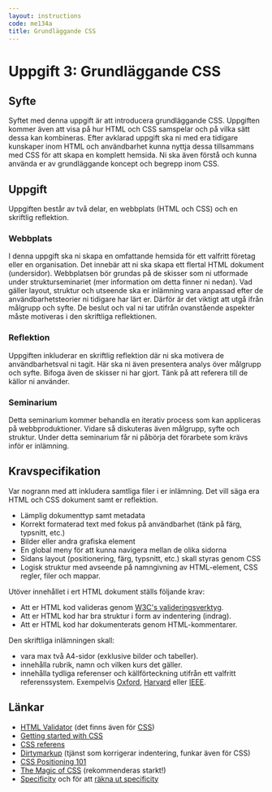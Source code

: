 ```yaml
---
layout: instructions
code: me134a
title: Grundläggande CSS
---
```


# Uppgift 3: Grundläggande CSS

## Syfte

Syftet med denna uppgift är att introducera grundläggande CSS. Uppgiften kommer även att visa på hur HTML och CSS samspelar och på vilka sätt dessa kan kombineras. Efter avklarad uppgift ska ni med era tidigare kunskaper inom HTML och användbarhet kunna nyttja dessa tillsammans med CSS för att skapa en komplett hemsida. Ni ska även förstå och kunna använda er av grundläggande koncept och begrepp inom CSS.

## Uppgift

Uppgiften består av två delar, en webbplats (HTML och CSS) och en skriftlig reflektion.

### Webbplats

I denna uppgift ska ni skapa en omfattande hemsida för ett valfritt företag eller en organisation. Det innebär att ni ska skapa ett flertal HTML dokument (undersidor). Webbplatsen bör grundas på de skisser som ni utformade under strukturseminariet (mer information om detta finner ni nedan). Vad gäller layout, struktur och utseende ska er inlämning vara anpassad efter de användbarhetsteorier ni tidigare har lärt er. Därför är det viktigt att utgå ifrån målgrupp och syfte. De beslut och val ni tar utifrån ovanstående aspekter måste motiveras i den skriftliga reflektionen.

### Reflektion

Uppgiften inkluderar en skriftlig reflektion där ni ska motivera de användbarhetsval ni tagit. Här ska ni även presentera analys över målgrupp och syfte. Bifoga även de skisser ni har gjort. Tänk på att referera till de källor ni använder.

### Seminarium

Detta seminarium kommer behandla en iterativ process som kan appliceras på webbproduktioner. Vidare så diskuteras även målgrupp, syfte och struktur. Under detta seminarium får ni påbörja det förarbete som krävs inför er inlämning.

## Kravspecifikation

Var nogrann med att inkludera samtliga filer i er inlämning. Det vill säga era HTML och CSS dokument samt er reflektion.

* Lämplig dokumenttyp samt metadata
* Korrekt formaterad text med fokus på användbarhet (tänk på färg, typsnitt, etc.)
* Bilder eller andra grafiska element
* En global meny för att kunna navigera mellan de olika sidorna
* Sidans layout (positionering, färg, typsnitt, etc.) skall styras genom CSS
* Logisk struktur med avseende på namngivning av HTML-element, CSS regler, filer och mappar.

Utöver innehållet i ert HTML dokument ställs följande krav:

* Att er HTML kod valideras genom [W3C's valideringsverktyg][validator].
* Att er HTML kod har bra struktur i form av indentering (indrag).
* Att er HTML kod har dokumenterats genom HTML-kommentarer.

Den skriftliga inlämningen skall:

* vara max två A4-sidor (exklusive bilder och tabeller).
* innehålla rubrik, namn och vilken kurs det gäller.
* innehålla tydliga referenser och källförteckning utifrån ett valfritt referenssystem. Exempelvis [Oxford][oxford], [Harvard][harvard] eller [IEEE][ieee].

## Länkar

* [HTML Validator][validator] (det finns även för [CSS][css validator])
* [Getting started with CSS][getting started]
* [CSS referens][css ref]
* [Dirtymarkup][dirtymarkup] (tjänst som korrigerar indentering, funkar även för CSS)
* [CSS Positioning 101][a list apart]
* [The Magic of CSS][magic of css] (rekommenderas starkt!)
* [Specificity][specificity] och för att [räkna ut specificity][specificity calculator]

[css validator]: http://jigsaw.w3.org/css-validator/
[css ref]: https://developer.mozilla.org/en-US/docs/Web/CSS/Reference
[getting started]: https://developer.mozilla.org/en-US/docs/Web/Guide/CSS/Getting_started
[validator]: http://validator.w3.org
[dirtymarkup]: http://www.dirtymarkup.com/
[ieee]: http://www.ieee.org/documents/ieeecitationref.pdf
[oxford]: http://www.ub.umu.se/skriva/skriva-referenser/referenser-oxford
[harvard]: http://www.ub.umu.se/skriva/skriva-referenser/referenser-harvard
[specificity]: https://developer.mozilla.org/en-US/docs/Web/CSS/Specificity
[specificity calculator]: http://specificity.keegan.st/
[a list apart]: http://alistapart.com/article/css-positioning-101/
[magic of css]: http://adamschwartz.co/magic-of-css/
